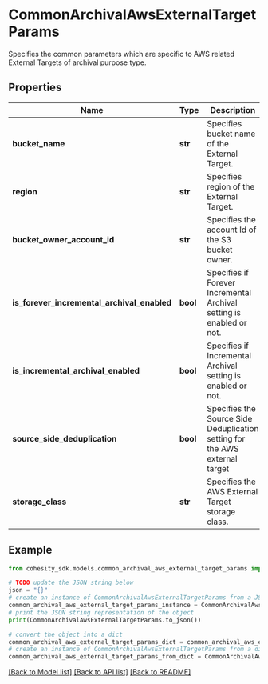 # CommonArchivalAwsExternalTargetParams

Specifies the common parameters which are specific to AWS related External Targets of archival purpose type.

## Properties

Name | Type | Description | Notes
------------ | ------------- | ------------- | -------------
**bucket_name** | **str** | Specifies bucket name of the External Target. | 
**region** | **str** | Specifies region of the External Target. | 
**bucket_owner_account_id** | **str** | Specifies the account Id of the S3 bucket owner. | [optional] 
**is_forever_incremental_archival_enabled** | **bool** | Specifies if Forever Incremental Archival setting is enabled or not. | [optional] 
**is_incremental_archival_enabled** | **bool** | Specifies if Incremental Archival setting is enabled or not. | [optional] 
**source_side_deduplication** | **bool** | Specifies the Source Side Deduplication setting for the AWS external target | [optional] 
**storage_class** | **str** | Specifies the AWS External Target storage class. | 

## Example

```python
from cohesity_sdk.models.common_archival_aws_external_target_params import CommonArchivalAwsExternalTargetParams

# TODO update the JSON string below
json = "{}"
# create an instance of CommonArchivalAwsExternalTargetParams from a JSON string
common_archival_aws_external_target_params_instance = CommonArchivalAwsExternalTargetParams.from_json(json)
# print the JSON string representation of the object
print(CommonArchivalAwsExternalTargetParams.to_json())

# convert the object into a dict
common_archival_aws_external_target_params_dict = common_archival_aws_external_target_params_instance.to_dict()
# create an instance of CommonArchivalAwsExternalTargetParams from a dict
common_archival_aws_external_target_params_from_dict = CommonArchivalAwsExternalTargetParams.from_dict(common_archival_aws_external_target_params_dict)
```
[[Back to Model list]](../README.md#documentation-for-models) [[Back to API list]](../README.md#documentation-for-api-endpoints) [[Back to README]](../README.md)


